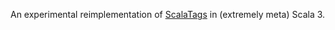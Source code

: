 An experimental reimplementation of [ScalaTags](http://www.lihaoyi.com/scalatags/) in (extremely meta) Scala 3.